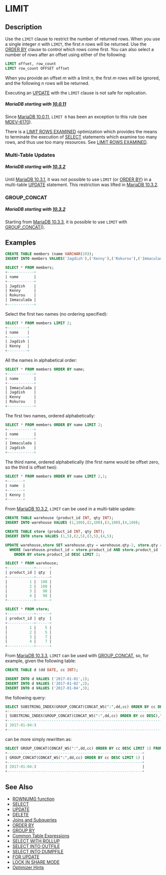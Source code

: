 # LIMIT

## Description

Use the `LIMIT` clause to restrict the number of returned rows. When you use a single
integer <em>n</em> with `LIMIT`, the first <em>n</em> rows will be returned. Use the [ORDER BY](/sql-statements-structure/sql-statements/data-manipulation/selecting-data/order-by/)
clause to control which rows come first. You can also select a number of rows after an offset
using either of the following:

```sql
LIMIT offset, row_count
LIMIT row_count OFFSET offset
```

When you provide an offset <em>m</em> with a limit <em>n</em>, the first <em>m</em> rows will be ignored, and the
following <em>n</em> rows will be returned.

Executing an [UPDATE](/sql-statements-structure/sql-statements/data-manipulation/changing-deleting-data/update/) with the `LIMIT` clause is not safe for replication.

##### MariaDB starting with [10.0.11](/kb/en/mariadb-10011-release-notes/)

Since [MariaDB 10.0.11](/kb/en/mariadb-10011-release-notes/), `LIMIT 0` has been an exception to this rule (see [MDEV-6170](https://jira.mariadb.org/browse/MDEV-6170)).

There is a [LIMIT ROWS EXAMINED](/replication/optimization-and-tuning/query-optimizations/limit-rows-examined/) optimization which provides the
means to terminate the execution of [SELECT](/sql-statements-structure/sql-statements/data-manipulation/selecting-data/select/) statements which examine too
many rows, and thus use too many resources. See [LIMIT ROWS EXAMINED](/replication/optimization-and-tuning/query-optimizations/limit-rows-examined/).

### Multi-Table Updates

##### MariaDB starting with [10.3.2](/kb/en/mariadb-1032-release-notes/)

Until [MariaDB 10.3.1](/kb/en/mariadb-1031-release-notes/), it was not possible to use `LIMIT` (or [ORDER BY](/sql-statements-structure/sql-statements/data-manipulation/selecting-data/order-by/)) in a multi-table [UPDATE](/sql-statements-structure/sql-statements/data-manipulation/changing-deleting-data/update/) statement. This restriction was lifted in [MariaDB 10.3.2](/kb/en/mariadb-1032-release-notes/).

### GROUP_CONCAT

##### MariaDB starting with [10.3.2](/kb/en/mariadb-1032-release-notes/)

Starting from [MariaDB 10.3.3](/kb/en/mariadb-1033-release-notes/), it is possible to use `LIMIT` with [GROUP_CONCAT()](/built-in-functions/aggregate-functions/group_concat/).

## Examples

```sql
CREATE TABLE members (name VARCHAR(20));
INSERT INTO members VALUES('Jagdish'),('Kenny'),('Rokurou'),('Immaculada');

SELECT * FROM members;
+------------+
| name       |
+------------+
| Jagdish    |
| Kenny      |
| Rokurou    |
| Immaculada |
+------------+
```

Select the first two names (no ordering specified):

```sql
SELECT * FROM members LIMIT 2;
+---------+
| name    |
+---------+
| Jagdish |
| Kenny   |
+---------+
```

All the names in alphabetical order:

```sql
SELECT * FROM members ORDER BY name;
+------------+
| name       |
+------------+
| Immaculada |
| Jagdish    |
| Kenny      |
| Rokurou    |
+------------+
```

The first two names, ordered alphabetically:

```sql
SELECT * FROM members ORDER BY name LIMIT 2;
+------------+
| name       |
+------------+
| Immaculada |
| Jagdish    |
+------------+
```

The third name, ordered alphabetically (the first name would be offset zero, so the third is offset two):

```sql
SELECT * FROM members ORDER BY name LIMIT 2,1;
+-------+
| name  |
+-------+
| Kenny |
+-------+
```

From [MariaDB 10.3.2](/kb/en/mariadb-1032-release-notes/), `LIMIT` can be used in a multi-table update:

```sql
CREATE TABLE warehouse (product_id INT, qty INT);
INSERT INTO warehouse VALUES (1,100),(2,100),(3,100),(4,100);

CREATE TABLE store (product_id INT, qty INT);
INSERT INTO store VALUES (1,5),(2,5),(3,5),(4,5);

UPDATE warehouse,store SET warehouse.qty = warehouse.qty-2, store.qty = store.qty+2 
  WHERE (warehouse.product_id = store.product_id AND store.product_id  >= 1) 
    ORDER BY store.product_id DESC LIMIT 2;

SELECT * FROM warehouse;
+------------+------+
| product_id | qty  |
+------------+------+
|          1 |  100 |
|          2 |  100 |
|          3 |   98 |
|          4 |   98 |
+------------+------+

SELECT * FROM store;
+------------+------+
| product_id | qty  |
+------------+------+
|          1 |    5 |
|          2 |    5 |
|          3 |    7 |
|          4 |    7 |
+------------+------+
```

From [MariaDB 10.3.3](/kb/en/mariadb-1033-release-notes/), `LIMIT` can be used with [GROUP_CONCAT](/built-in-functions/aggregate-functions/group_concat/), so, for example, given the following table:

```sql
CREATE TABLE d (dd DATE, cc INT);

INSERT INTO d VALUES ('2017-01-01',1);
INSERT INTO d VALUES ('2017-01-02',2);
INSERT INTO d VALUES ('2017-01-04',3);
```

the following query:

```sql
SELECT SUBSTRING_INDEX(GROUP_CONCAT(CONCAT_WS(":",dd,cc) ORDER BY cc DESC),",",1) FROM d;
+----------------------------------------------------------------------------+
| SUBSTRING_INDEX(GROUP_CONCAT(CONCAT_WS(":",dd,cc) ORDER BY cc DESC),",",1) |
+----------------------------------------------------------------------------+
| 2017-01-04:3                                                               |
+----------------------------------------------------------------------------+
```

can be more simply rewritten as:

```sql
SELECT GROUP_CONCAT(CONCAT_WS(":",dd,cc) ORDER BY cc DESC LIMIT 1) FROM d;
+-------------------------------------------------------------+
| GROUP_CONCAT(CONCAT_WS(":",dd,cc) ORDER BY cc DESC LIMIT 1) |
+-------------------------------------------------------------+
| 2017-01-04:3                                                |
+-------------------------------------------------------------+
```

## See Also

- [ROWNUM() function](/built-in-functions/secondary-functions/information-functions/rownum/)
- [SELECT](/sql-statements-structure/sql-statements/data-manipulation/selecting-data/select/)
- [UPDATE](/sql-statements-structure/sql-statements/data-manipulation/changing-deleting-data/update/)
- [DELETE](/sql-statements-structure/sql-statements/data-manipulation/changing-deleting-data/delete/)
- [Joins and Subqueries](/sql-statements-structure/sql-statements/data-manipulation/selecting-data/joins-subqueries/)
- [ORDER BY](/sql-statements-structure/sql-statements/data-manipulation/selecting-data/order-by/)
- [GROUP BY](/sql-statements-structure/sql-statements/data-manipulation/selecting-data/group-by/)
- [Common Table Expressions](/sql-statements-structure/sql-statements/data-manipulation/selecting-data/common-table-expressions/)
- [SELECT WITH ROLLUP](/sql-statements-structure/sql-statements/data-manipulation/selecting-data/select-with-rollup/)
- [SELECT INTO OUTFILE](/sql-statements-structure/sql-statements/data-manipulation/selecting-data/select-into-outfile/)
- [SELECT INTO DUMPFILE](/sql-statements-structure/sql-statements/data-manipulation/selecting-data/select-into-dumpfile/)
- [FOR UPDATE](/sql-statements-structure/sql-statements/data-manipulation/selecting-data/for-update/)
- [LOCK IN SHARE MODE](/sql-statements-structure/sql-statements/data-manipulation/selecting-data/lock-in-share-mode/)
- [Optimizer Hints](/sql-statements-structure/sql-statements/data-manipulation/selecting-data/optimizer-hints/)